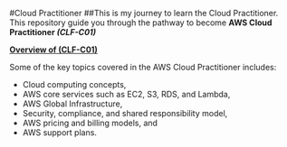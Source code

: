 #Cloud Practitioner
##This is my journey to learn the Cloud Practitioner.
This repository guide you through the pathway to become <b>AWS Cloud Practitioner <i>(CLF-C01)</i></b>

<strong><u>Overview of (CLF-C01)</u></strong>

Some of the key topics covered in the AWS Cloud Practitioner  includes:     
+   Cloud computing concepts,       
+   AWS core services such as EC2, S3, RDS, and Lambda,     
+   AWS Global Infrastructure,      
+   Security, compliance, and shared responsibility model,      
+   AWS pricing and billing models, and         
+   AWS support plans.
